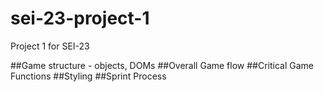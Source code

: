 # sei-23-project-1
Project 1 for SEI-23

##Game structure - objects, DOMs 
##Overall Game flow 
##Critical Game Functions 
##Styling 
##Sprint Process 

